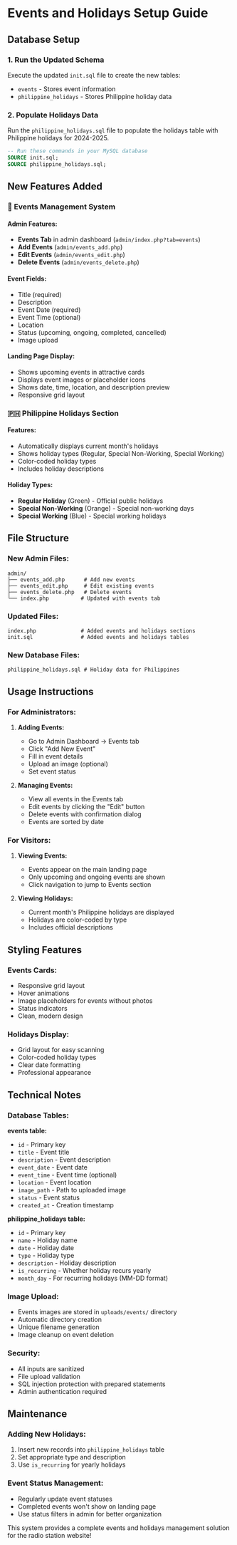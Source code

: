# Events and Holidays Setup Guide

## Database Setup

### 1. Run the Updated Schema
Execute the updated `init.sql` file to create the new tables:
- `events` - Stores event information
- `philippine_holidays` - Stores Philippine holiday data

### 2. Populate Holidays Data
Run the `philippine_holidays.sql` file to populate the holidays table with Philippine holidays for 2024-2025.

```sql
-- Run these commands in your MySQL database
SOURCE init.sql;
SOURCE philippine_holidays.sql;
```

## New Features Added

### 📅 Events Management System

#### Admin Features:
- **Events Tab** in admin dashboard (`admin/index.php?tab=events`)
- **Add Events** (`admin/events_add.php`)
- **Edit Events** (`admin/events_edit.php`)
- **Delete Events** (`admin/events_delete.php`)

#### Event Fields:
- Title (required)
- Description
- Event Date (required)
- Event Time (optional)
- Location
- Status (upcoming, ongoing, completed, cancelled)
- Image upload

#### Landing Page Display:
- Shows upcoming events in attractive cards
- Displays event images or placeholder icons
- Shows date, time, location, and description preview
- Responsive grid layout

### 🇵🇭 Philippine Holidays Section

#### Features:
- Automatically displays current month's holidays
- Shows holiday types (Regular, Special Non-Working, Special Working)
- Color-coded holiday types
- Includes holiday descriptions

#### Holiday Types:
- **Regular Holiday** (Green) - Official public holidays
- **Special Non-Working** (Orange) - Special non-working days
- **Special Working** (Blue) - Special working holidays

## File Structure

### New Admin Files:
```
admin/
├── events_add.php      # Add new events
├── events_edit.php     # Edit existing events
├── events_delete.php   # Delete events
└── index.php          # Updated with events tab
```

### Updated Files:
```
index.php              # Added events and holidays sections
init.sql               # Added events and holidays tables
```

### New Database Files:
```
philippine_holidays.sql # Holiday data for Philippines
```

## Usage Instructions

### For Administrators:

1. **Adding Events:**
   - Go to Admin Dashboard → Events tab
   - Click "Add New Event"
   - Fill in event details
   - Upload an image (optional)
   - Set event status

2. **Managing Events:**
   - View all events in the Events tab
   - Edit events by clicking the "Edit" button
   - Delete events with confirmation dialog
   - Events are sorted by date

### For Visitors:

1. **Viewing Events:**
   - Events appear on the main landing page
   - Only upcoming and ongoing events are shown
   - Click navigation to jump to Events section

2. **Viewing Holidays:**
   - Current month's Philippine holidays are displayed
   - Holidays are color-coded by type
   - Includes official descriptions

## Styling Features

### Events Cards:
- Responsive grid layout
- Hover animations
- Image placeholders for events without photos
- Status indicators
- Clean, modern design

### Holidays Display:
- Grid layout for easy scanning
- Color-coded holiday types
- Clear date formatting
- Professional appearance

## Technical Notes

### Database Tables:

**events table:**
- `id` - Primary key
- `title` - Event title
- `description` - Event description
- `event_date` - Event date
- `event_time` - Event time (optional)
- `location` - Event location
- `image_path` - Path to uploaded image
- `status` - Event status
- `created_at` - Creation timestamp

**philippine_holidays table:**
- `id` - Primary key
- `name` - Holiday name
- `date` - Holiday date
- `type` - Holiday type
- `description` - Holiday description
- `is_recurring` - Whether holiday recurs yearly
- `month_day` - For recurring holidays (MM-DD format)

### Image Upload:
- Events images are stored in `uploads/events/` directory
- Automatic directory creation
- Unique filename generation
- Image cleanup on event deletion

### Security:
- All inputs are sanitized
- File upload validation
- SQL injection protection with prepared statements
- Admin authentication required

## Maintenance

### Adding New Holidays:
1. Insert new records into `philippine_holidays` table
2. Set appropriate type and description
3. Use `is_recurring` for yearly holidays

### Event Status Management:
- Regularly update event statuses
- Completed events won't show on landing page
- Use status filters in admin for better organization

This system provides a complete events and holidays management solution for the radio station website!

